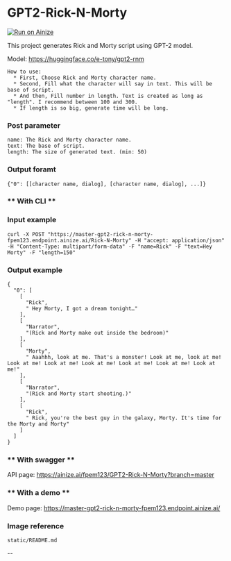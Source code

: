 # GPT2-Rick-N-Morty

[![Run on Ainize](https://ainize.ai/images/run_on_ainize_button.svg)](https://ainize.web.app/redirect?git_repo=https://github.com/fpem123/GPT2-Rick-N-Morty)

This project generates Rick and Morty script using GPT-2 model.

Model: https://huggingface.co/e-tony/gpt2-rnm

    How to use:
      * First, Choose Rick and Morty character name.
      * Second, Fill what the character will say in text. This will be base of script.
      * And then, Fill number in length. Text is created as long as "length". I recommend between 100 and 300.
      * If length is so big, generate time will be long.

### Post parameter
    
    name: The Rick and Morty character name.
    text: The base of script.
    length: The size of generated text. (min: 50)

### Output foramt

    {"0": [[character name, dialog], [character name, dialog], ...]}


### ** With CLI **

### Input example

    curl -X POST "https://master-gpt2-rick-n-morty-fpem123.endpoint.ainize.ai/Rick-N-Morty" -H "accept: application/json" -H "Content-Type: multipart/form-data" -F "name=Rick" -F "text=Hey Morty" -F "length=150"

### Output example

    {
      "0": [
        [
          "Rick",
          " Hey Morty, I got a dream tonight…"
        ],
        [
          "Narrator",
          "(Rick and Morty make out inside the bedroom)"
        ],
        [
          "Morty",
          " Aaahhh, look at me. That's a monster! Look at me, look at me! Look at me! Look at me! Look at me! Look at me! Look at me! Look at me!"
        ],
        [
          "Narrator",
          "(Rick and Morty start shooting.)"
        ],
        [
          "Rick",
          " Rick, you're the best guy in the galaxy, Morty. It's time for the Morty and Morty"
        ]
      ]
    }


### ** With swagger **

API page: https://ainize.ai/fpem123/GPT2-Rick-N-Morty?branch=master

### ** With a demo **

Demo page: https://master-gpt2-rick-n-morty-fpem123.endpoint.ainize.ai/

### Image reference

    static/README.md

--
